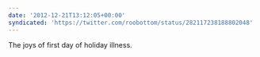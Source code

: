 ```yaml
---
date: '2012-12-21T13:12:05+00:00'
syndicated: 'https://twitter.com/roobottom/status/282117238188802048'
---
```

The joys of first day of holiday illness.

